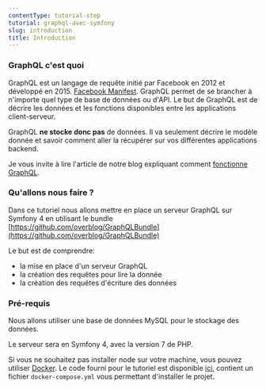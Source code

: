 ```yaml
---
contentType: tutorial-step
tutorial: graphql-avec-symfony
slug: introduction
title: Introduction
---
```

### GraphQL c'est quoi

GraphQL est un langage de requête initié par Facebook en 2012 et développé en 2015. [Facebook Manifest](http://facebook.github.io/graphql/October2016/). GraphQL permet de se brancher à n'importe quel type de base de données ou d'API. Le but de GraphQL est de décrire les données et les fonctions disponibles entre les applications client-serveur.

GraphQL **ne stocke donc pas** de données. Il va seulement décrire le modèle donnée et savoir comment aller la récupérer sur vos différentes applications backend.

Je vous invite à lire l'article de notre blog expliquant comment [fonctionne GraphQL](https://blog.eleven-labs.com/fr/graphql-kesako/).

### Qu'allons nous faire ?

Dans ce tutoriel nous allons mettre en place un serveur GraphQL sur Symfony 4 en utilisant le bundle [https://github.com/overblog/GraphQLBundle](https://github.com/overblog/GraphQLBundle)

Le but est de comprendre:
- la mise en place d'un serveur GraphQL
- la création des requêtes pour lire la donnée
- la création des requêtes d'écriture des données

### Pré-requis

Nous allons utiliser une base de données MySQL pour le stockage des données.

Le serveur sera en Symfony 4, avec la version 7 de PHP.

Si vous ne souhaitez pas installer node sur votre machine, vous pouvez utiliser [Docker](https://www.docker.com/). Le code fourni pour le tutoriel est disponible [ici](https://github.com/duck-invaders/graphql-symfony), contient un fichier `docker-compose.yml` vous permettant d'installer le projet.